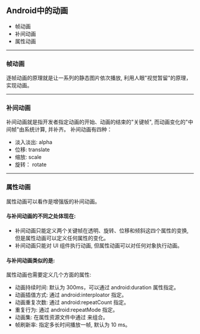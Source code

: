 ## Android中的动画
* 帧动画
* 补间动画
* 属性动画

---

### 帧动画
逐帧动画的原理就是让一系列的静态图片依次播放, 利用人眼"视觉暂留"的原理，实现动画。

---

### 补间动画
补间动画就是指开发者指定动画的开始、动画的结束的"关键帧", 而动画变化的"中间帧"由系统计算, 并补齐。
补间动画有四种：
* 淡入淡出: alpha
* 位移: translate
* 缩放: scale
* 旋转： rotate

---

### 属性动画
属性动画可以看作是增强版的补间动画。

#### 与补间动画的不同之处体现在:
* 补间动画只能定义两个关键帧在透明、旋转、位移和倾斜这四个属性的变换, 但是属性动画可以定义任何属性的变化。
* 补间动画只能对 UI 组件执行动画, 但属性动画可以对任何对象执行动画。

#### 与补间动画类似的是:
属性动画也需要定义几个方面的属性:
* 动画持续时间: 默认为 300ms，可以通过 android:duration 属性指定。
* 动画插值方式: 通过 android:interploator 指定。
* 动画重复次数: 通过 android:repeatCount 指定。
* 重复行为: 通过 android:repeatMode 指定。
* 动画集: 在属性资源文件中通过 来组合。
* 帧刷新率: 指定多长时间播放一帧, 默认为 10 ms。
